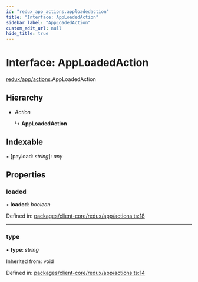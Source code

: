 ```yaml
---
id: "redux_app_actions.apploadedaction"
title: "Interface: AppLoadedAction"
sidebar_label: "AppLoadedAction"
custom_edit_url: null
hide_title: true
---
```


# Interface: AppLoadedAction

[redux/app/actions](../modules/redux_app_actions.md).AppLoadedAction

## Hierarchy

* *Action*

  ↳ **AppLoadedAction**

## Indexable

▪ [payload: *string*]: *any*

## Properties

### loaded

• **loaded**: *boolean*

Defined in: [packages/client-core/redux/app/actions.ts:18](https://github.com/xr3ngine/xr3ngine/blob/66a84a950/packages/client-core/redux/app/actions.ts#L18)

___

### type

• **type**: *string*

Inherited from: void

Defined in: [packages/client-core/redux/app/actions.ts:14](https://github.com/xr3ngine/xr3ngine/blob/66a84a950/packages/client-core/redux/app/actions.ts#L14)
